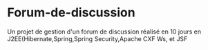 # Forum-de-discussion
Un projet de gestion d'un forum de discussion réalisé en 10 jours en J2EE(Hibernate,Spring,Spring Security,Apache CXF Ws, et JSF
